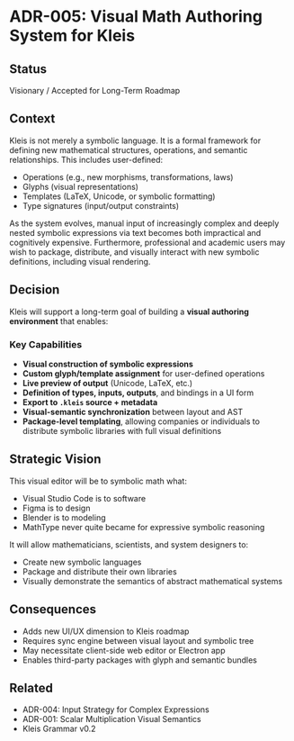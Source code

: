 # ADR-005: Visual Math Authoring System for Kleis

## Status
Visionary / Accepted for Long-Term Roadmap

## Context
Kleis is not merely a symbolic language. It is a formal framework for defining new mathematical structures, operations, and semantic relationships. This includes user-defined:

- Operations (e.g., new morphisms, transformations, laws)
- Glyphs (visual representations)
- Templates (LaTeX, Unicode, or symbolic formatting)
- Type signatures (input/output constraints)

As the system evolves, manual input of increasingly complex and deeply nested symbolic expressions via text becomes both impractical and cognitively expensive. Furthermore, professional and academic users may wish to package, distribute, and visually interact with new symbolic definitions, including visual rendering.

## Decision
Kleis will support a long-term goal of building a **visual authoring environment** that enables:

### Key Capabilities
- **Visual construction of symbolic expressions**
- **Custom glyph/template assignment** for user-defined operations
- **Live preview of output** (Unicode, LaTeX, etc.)
- **Definition of types, inputs, outputs**, and bindings in a UI form
- **Export to `.kleis` source + metadata**
- **Visual-semantic synchronization** between layout and AST
- **Package-level templating**, allowing companies or individuals to distribute symbolic libraries with full visual definitions

## Strategic Vision
This visual editor will be to symbolic math what:
- Visual Studio Code is to software
- Figma is to design
- Blender is to modeling
- MathType never quite became for expressive symbolic reasoning

It will allow mathematicians, scientists, and system designers to:
- Create new symbolic languages
- Package and distribute their own libraries
- Visually demonstrate the semantics of abstract mathematical systems

## Consequences
- Adds new UI/UX dimension to Kleis roadmap
- Requires sync engine between visual layout and symbolic tree
- May necessitate client-side web editor or Electron app
- Enables third-party packages with glyph and semantic bundles

## Related
- ADR-004: Input Strategy for Complex Expressions
- ADR-001: Scalar Multiplication Visual Semantics
- Kleis Grammar v0.2